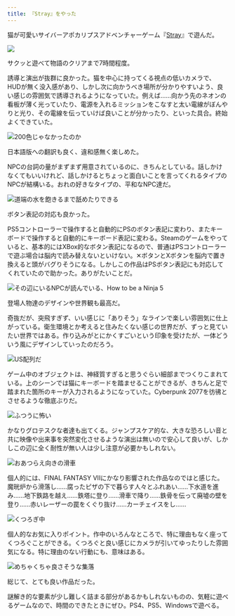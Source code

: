 ```yaml
---
title: 『Stray』をやった
---
```

猫が可愛いサイバーアポカリプスアドベンチャーゲーム『[Stray](https://store.steampowered.com/app/1332010/Stray/?l=japanese)』で遊んだ。

![](https://lh6.googleusercontent.com/I11E3DHzKf_0WHQJlAiLJhYsr2cZY1LeBQ0fLvfrB435laNgEObpMpDT9SNh7Et3khymO5VN-2-XLK5NxUVYog5m6cg2VhS2bIMG067lrpcFqC3UDodtlbb3Yvxl0kZUWi-5Fy0Pcs-sk3pJqJwGjeAdMyl0Grs7fc9XfqZd1JVYrvtGa_AC7Rgc8hZeig)

サクッと遊べて物語のクリアまで7時間程度。

誘導と演出が抜群に良かった。猫を中心に持ってくる視点の低いカメラで、HUDが無く没入感があり、しかし次に向かうべき場所が分かりやすいよう、良い感じの雰囲気で誘導されるようになっていた。例えば……向かう先のネオンの看板が薄く光っていたり、電源を入れるミッションをこなすと太い電線がぼんやりと光り、その電線を伝っていけば良いことが分かったり、といった具合。終始よくできていた。

![](https://lh3.googleusercontent.com/hYZXfGcn71v_nKiF8z_tHyQsXcItlgAptTFOdjhxIEb8rqsJpCz59-Su8p_m9drH2nZDH89JRhyg7U8916-9jClmtAjAk0GwZg94kNcwlUS9hcCUI3A5oYjiTpdmwN9AdQFp5-Ghb8l1MFgb6JeSEfsymnuYh_FsC6GrP-GvlFPm-Zv7SdFOtcwOFzwHVA "200色じゃなかったのか")

日本語版への翻訳も良く、違和感無く楽しめた。

NPCの台詞の量がまずまず用意されているのに、きちんとしている。話しかけなくてもいいけれど、話しかけるとちょっと面白いことを言ってくれるタイプのNPCが結構いる。おれの好きなタイプの、平和なNPC達だ。

![](https://lh6.googleusercontent.com/JYcog8k_dTCxxi6MfaB4TGk_SxcLHw-9SzBuBBKdKaGftXgrPnL5FsLToX5WZ-t6bfoVyWsnnDOm5dEE0G9AAs2qiaYXGlV5lXHa1J27_L5mJZ7L_0HeD3j-bci95H2PNgz5xG6t1BlGK12JRZJqWrm4-_K3KrD0_Mp5viZdBvBVbgwMvRnJFmpFmPEv-w "道端の水を飽きるまで舐めたりできる")

ボタン表記の対応も良かった。

PS5コントローラーで操作すると自動的にPSのボタン表記に変わり、またキーボードで操作すると自動的にキーボード表記に変わる。Steamのゲームをやっていると、基本的にはXBox的なボタン表記になるので、普通はPSコントローラーで遊ぶ場合は脳内で読み替えないといけない。✕ボタンとXボタンを脳内で置き換えると頭がバグりそうになる。しかしこの作品はPSボタン表記にも対応してくれていたので助かった。ありがたいことだ。

![](https://lh5.googleusercontent.com/rQshq1E0cq2Rrtw0EX3NTPgAGygo_WuX6qjg-RwN0UYubMX1JXMeigc9q42N_1nW__gJWrtgjFkopFuyLJwj7RMQ8PTIgzbF_W6loN7h4EWqTYc72slUBTi-wdluUFsMeaaggsvHAtXMLJDdmtm5A25hgkXDzj3_2FP0wVfk1AC2zHUYy52YGdhTrHqA6Q "その辺にいるNPCが読んでいる、How to be a Ninja 5")

登場人物達のデザインや世界観も最高だ。

奇抜だが、突飛すぎず、いい感じに「ありそう」なラインで楽しい雰囲気に仕上がっている。衛生環境とか考えると住みたくない感じの世界だが、ずっと見ていたい世界ではある。作り込みがとにかくすごいという印象を受けたが、一体どういう風にデザインしていったのだろう。

![](https://lh4.googleusercontent.com/NS8R3kgQUdzkUc_1t_PaA_iem1eoGHfcdpauUaW_9ptcPO-oAr0r-6TqNQrDTkf0Er32teBuCTtDlcw9Xq3aNFdjMJmkJjIQI2Zu47WQTCX67cViWCuCfkyT1VMeOlq79_cGiSw8tuI_GJI7_OBQBla035EmyXPY5_HKcXn975_PKthKCpKHYWG2oC2e4g "US配列だ")

ゲーム中のオブジェクトは、神経質すぎると思うぐらい細部までつくりこまれている。上のシーンでは猫にキーボードを踏ませることができるが、きちんと足で踏まれた箇所のキーが入力されるようになっていた。Cyberpunk 2077を彷彿とさせるような徹底ぶりだ。

![](https://lh5.googleusercontent.com/wBbzH6plfZn5L2WF5lO7T3iCpYhtFHQPu5l2H-rhFNd1l5JM-AlStkMTLZUUAR652AKmV1aG3BwA5w9VXYKSWpKXq7fdMfZeW9ygSEbTrqOGfHgMgLWSRay8SKpShXosouFqnXlcwaE76jYM5isJsSqxue2dORZqk7IXLy4vqmHQsoAZtjTNOf0fkFrISw "ふつうに怖い")

かなりグロテスクな者達も出てくる。ジャンプスケア的な、大きな恐ろしい音と共に映像や出来事を突然変化させるような演出は無いので安心して良いが、しかしこの辺に全く耐性が無い人は少し注意が必要かもしれない。

![](https://lh5.googleusercontent.com/s2oBfeCPT0hkD59yq1rZpsYZW8dezSKCkJa4RK-acGjGeiLnOA14i-xAoyOn6b9YPSa_l2So99SSbUbqszwSiAa0X2r2iQAHmcp12MKNUwkvOnDgmWPmT_JbD7JvCIBI-4loxfOLKiLsgsWIi2OQtR-MNF-wp0B5Tl6brQZ8KuPII86Y7ogl7MOfikjMew "おあつらえ向きの滑車")

個人的には、FINAL FANTASY VIIにかなり影響された作品なのではと感じた。魔晄炉から滑落し……腐ったピザの下で暮らす人々とふれあい……下水道を進み……地下鉄路を越え……鉄塔に登り……滑車で降り……鉄骨を伝って廃墟の壁を登り……赤いレーザーの罠をくぐり抜け……カーチェイスをし……

![](https://lh4.googleusercontent.com/InhycBCmc79yfPpSJQ6oKIIteqoDMHRGs9cyG7uNUdPKgZhvT5l2R_6s1fXlh7qg08k8smmrSzsz4fbIMd2JvWgyTXqqnWppkAFDHA4re93p7E8gKR85PyaDQjO4wDNs9Surh4yCyiCmX6HjVSBBSOugjn3ET6wS4g0NagRXuYTtQc4d4mUwXP1r-jJBGQ "くつろぎ中")

個人的なお気に入りポイント。作中のいろんなところで、特に理由もなく座ってくつろぐことができる。くつろぐと良い感じにカメラが引いてゆったりした雰囲気になる。特に理由のない行動にも、意味はある。

![](https://lh3.googleusercontent.com/HgSkfOSYxiY-5ra_zLOMY92mgL-w9FzLCPSL-9qiXuioBXzv2QpVOzTu0DGJTERQQemxXHr4WRxA2HRz71pqYw1rK-GVBJHoS-IEjFJa4bV5CQ18zTD5qR5q6WCp3bW9rJpJKxh_8QHxUoDFCOi10JEcSSL9sUghNTz407NvQZe9oK0U-ZBa62woMEDdeA "めちゃくちゃ良さそうな集落")

総じて、とても良い作品だった。

謎解き的な要素が少し難しく詰まる部分があるかもしれないものの、気軽に遊べるゲームなので、時間のできたときにぜひ。PS4、PS5、Windowsで遊べる。
